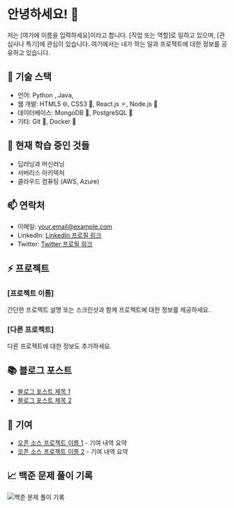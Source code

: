 # 안녕하세요! 👋

저는 [여기에 이름을 입력하세요]이라고 합니다. [직업 또는 역할]로 일하고 있으며, [관심사나 특기]에 관심이 있습니다. 여기에서는 내가 하는 일과 프로젝트에 대한 정보를 공유하고 있습니다.

## 🔧 기술 스택

- 언어: Python , Java, 
- 웹 개발: HTML5 🌐, CSS3 💅, React.js ⚛️, Node.js 🚀
- 데이터베이스: MongoDB 🍃, PostgreSQL 🐘
- 기타: Git 🌿, Docker 🐳

## 🌱 현재 학습 중인 것들

- 딥러닝과 머신러닝
- 서버리스 아키텍처
- 클라우드 컴퓨팅 (AWS, Azure)

## 📫 연락처

- 이메일: your.email@example.com
- LinkedIn: [LinkedIn 프로필 링크](https://www.linkedin.com/in/yourusername)
- Twitter: [Twitter 프로필 링크](https://twitter.com/yourusername)

## ⚡ 프로젝트

### [프로젝트 이름]

간단한 프로젝트 설명 또는 스크린샷과 함께 프로젝트에 대한 정보를 제공하세요.

### [다른 프로젝트]

다른 프로젝트에 대한 정보도 추가하세요.

## 📚 블로그 포스트

- [블로그 포스트 제목 1](https://yourblog.com/post1)
- [블로그 포스트 제목 2](https://yourblog.com/post2)

## 🤝 기여

- [오픈 소스 프로젝트 이름 1](https://github.com/project1) - 기여 내역 요약
- [오픈 소스 프로젝트 이름 2](https://github.com/project2) - 기여 내역 요약

## 📈 백준 문제 풀이 기록
![백준 문제 풀이 기록](http://mazassumnida.wtf/api/v2/generate_badge?boj=tjsqls2119)

